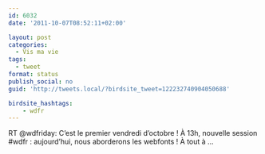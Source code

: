 ```yaml
---
id: 6032
date: '2011-10-07T08:52:11+02:00'

layout: post
categories:
  - Vis ma vie
tags:
  - tweet
format: status
publish_social: no
guid: 'http://tweets.local/?birdsite_tweet=122232740904050688'

birdsite_hashtags:
    - wdfr
---
```


RT @wdfriday: C’est le premier vendredi d’octobre ! À 13h, nouvelle session #wdfr : aujourd’hui, nous aborderons les webfonts ! À tout à …